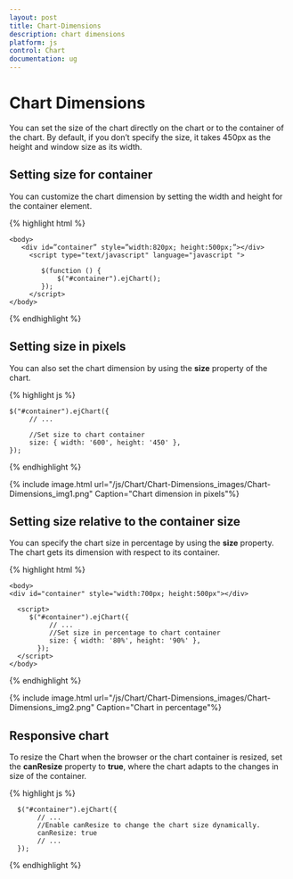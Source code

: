 ```yaml
---
layout: post
title: Chart-Dimensions
description: chart dimensions
platform: js
control: Chart
documentation: ug
---
```


# Chart Dimensions

You can set the size of the chart directly on the chart or to the container of the chart. By default, if you don’t specify the size, it takes 450px as the height and window size as its width. 

## Setting size for container

You can customize the chart dimension by setting the width and height for the container element. 

{% highlight html %}


    <body>
       <div id=”container” style=”width:820px; height:500px;”></div>
         <script type="text/javascript" language="javascript ">

            $(function () {
                $("#container").ejChart();
            });
         </script>
    </body>


{% endhighlight %}


## Setting size in pixels

You can also set the chart dimension by using the **size** property of the chart. 

{% highlight js %}


    $("#container").ejChart({
         // ...
    
         //Set size to chart container
         size: { width: '600', height: '450' },
    });


{% endhighlight %}

{% include image.html url="/js/Chart/Chart-Dimensions_images/Chart-Dimensions_img1.png" Caption="Chart dimension in pixels"%}

## Setting size relative to the container size

You can specify the chart size in percentage by using the **size** property. The chart gets its dimension with respect to its container.

{% highlight html %}

    <body>
    <div id="container" style="width:700px; height:500px"></div>
   
      <script>
         $("#container").ejChart({
              // ...
              //Set size in percentage to chart container
              size: { width: '80%', height: '90%' },
           });
      </script>
    </body>


{% endhighlight %}

{% include image.html url="/js/Chart/Chart-Dimensions_images/Chart-Dimensions_img2.png" Caption="Chart in percentage"%}


## Responsive chart

To resize the Chart when the browser or the chart container is resized, set the **canResize** property to **true**, where the chart adapts to the changes in size of the container.

{% highlight js %}

      $("#container").ejChart({
           // ...
           //Enable canResize to change the chart size dynamically.
           canResize: true           
           // ...
      });

{% endhighlight %} 
